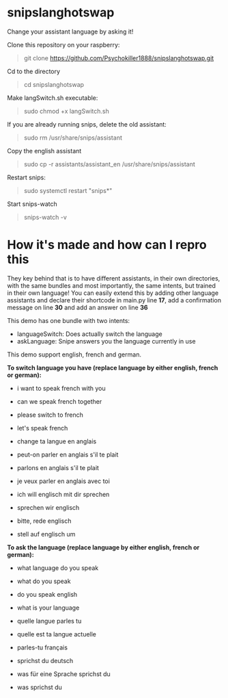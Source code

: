 # snipslanghotswap
Change your assistant language by asking it!

Clone this repository on your raspberry:
> git clone https://github.com/Psychokiller1888/snipslanghotswap.git

Cd to the directory
> cd snipslanghotswap

Make langSwitch.sh executable:
> sudo chmod +x langSwitch.sh

If you are already running snips, delete the old assistant:
> sudo rm /usr/share/snips/assistant

Copy the english assistant
> sudo cp -r assistants/assistant_en /usr/share/snips/assistant

Restart snips:
> sudo systemctl restart "snips*"

Start snips-watch
> snips-watch -v


# How it's made and how can I repro this

They key behind that is to have different assistants, in their own directories, with the same bundles and most importantly, the same intents, but trained in their own language! You can easily extend this by adding other language assistants and declare their shortcode in main.py line **17**, add a confirmation message on line **30** and add an answer on line **36**

This demo has one bundle with two intents:
- languageSwitch: Does actually switch the language
- askLanguage: Snipe answers you the language currently in use

This demo support english, french and german.

__To switch language you have (replace language by either english, french or german):__

- i want to speak french with you
- can we speak french together
- please switch to french
- let's speak french

- change ta langue en anglais
- peut-on parler en anglais s'il te plait
- parlons en anglais s'il te plait
- je veux parler en anglais avec toi

- ich will englisch mit dir sprechen
- sprechen wir englisch
- bitte, rede englisch
- stell auf englisch um

__To ask the language (replace language by either english, french or german):__

- what language do you speak
- what do you speak
- do you speak english
- what is your language

- quelle langue parles tu
- quelle est ta langue actuelle
- parles-tu français

- sprichst du deutsch
- was für eine Sprache sprichst du
- was sprichst du

